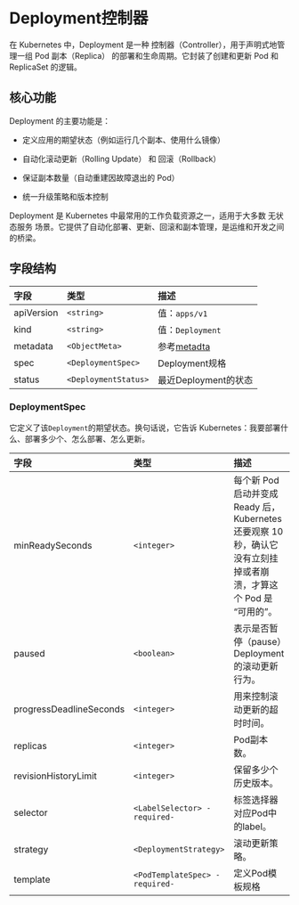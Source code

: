 # Deployment控制器

在 Kubernetes 中，Deployment 是一种 控制器（Controller），用于声明式地管理一组 Pod 副本（Replica） 的部署和生命周期。它封装了创建和更新 Pod 和 ReplicaSet 的逻辑。

## 核心功能

Deployment 的主要功能是：

- 定义应用的期望状态（例如运行几个副本、使用什么镜像）

- 自动化滚动更新（Rolling Update） 和 回滚（Rollback）

- 保证副本数量（自动重建因故障退出的 Pod）

- 统一升级策略和版本控制

Deployment 是 Kubernetes 中最常用的工作负载资源之一，适用于大多数 无状态服务 场景。它提供了自动化部署、更新、回滚和副本管理，是运维和开发之间的桥梁。

## 字段结构

|字段|类型|描述|
|:---|:---|:---|
|apiVersion|`<string>` |值：`apps/v1` |
|kind|`<string>` |值：`Deployment` |
|metadata |`<ObjectMeta>`|参考[metadta](/kubernetes/explain/Pod.md#metadata)|
|spec|`<DeploymentSpec>`|Deployment规格|
|status|`<DeploymentStatus>`|最近Deployment的状态 |

### DeploymentSpec

它定义了该`Deployment`的期望状态。换句话说，它告诉 Kubernetes：我要部署什么、部署多少个、怎么部署、怎么更新。

|      字段     |         类型       |                                             描述                                                 |
|:--------------|:------------------|:-------------------------------------------------------------------------------------------------|
|minReadySeconds|`<integer>`|每个新 Pod 启动并变成 Ready 后，Kubernetes 还要观察 10 秒，确认它没有立刻挂掉或者崩溃，才算这个 Pod 是 “可用的”。|
|paused|`<boolean>`|表示是否暂停（pause）Deployment 的滚动更新行为。|
|progressDeadlineSeconds|`<integer>`|用来控制滚动更新的超时时间。|
|replicas|`<integer>`|Pod副本数。|
|revisionHistoryLimit|`<integer>`|保留多少个历史版本。|
|selector|`<LabelSelector> -required-`|标签选择器对应Pod中的label。|
|strategy|`<DeploymentStrategy>`|滚动更新策略。|
|template|`<PodTemplateSpec> -required-`|定义Pod模板规格|
